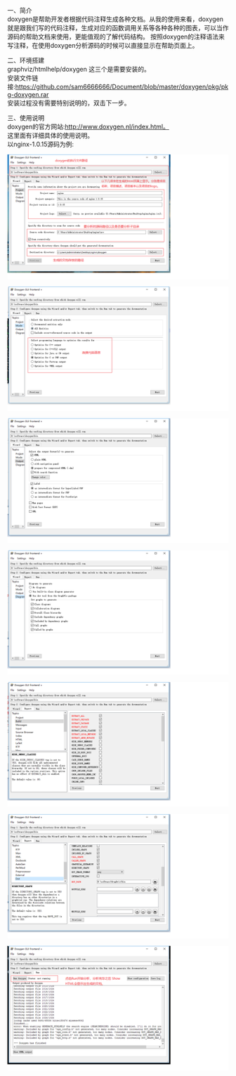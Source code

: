 一、简介  
  doxygen是帮助开发者根据代码注释生成各种文档。从我的使用来看，doxygen就是跟我们写的代码注释，生成对应的函数调用关系等各种各种的图表，可以当作源码的帮助文档来使用，更能值观的了解代码结构。
  按照doxygen的注释语法来写注释，在使用doxygen分析源码的时候可以直接显示在帮助页面上。  

二、环境搭建  
  graphviz/htmlhelp/doxygen 这三个是需要安装的。  
  安装文件链接:https://github.com/sam6666666/Document/blob/master/doxygen/pkg/pkg-doxygen.rar  
  安装过程没有需要特别说明的，双击下一步。  

三、使用说明  
  doxygen的官方网站:http://www.doxygen.nl/index.html。    
  这里面有详细具体的使用说明。  
  以nginx-1.0.15源码为例:    
  

  ![首先打开doxygen界面](https://github.com/sam6666666/Document/blob/master/doxygen/image/setting.png)    
  
  ![mode设置](https://github.com/sam6666666/Document/blob/master/doxygen/image/mode.png)    
    
  ![输出设置](https://github.com/sam6666666/Document/blob/master/doxygen/image/output.png)    
      
  ![dot设置](https://github.com/sam6666666/Document/blob/master/doxygen/image/diag.png)    
        
  ![build设置](https://github.com/sam6666666/Document/blob/master/doxygen/image/build.png)   
  
  ![dot设置](https://github.com/sam6666666/Document/blob/master/doxygen/image/dot.png)    
           
  ![run](https://github.com/sam6666666/Document/blob/master/doxygen/image/run.png)      
